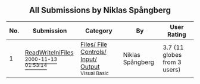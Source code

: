 ﻿<div align="center">

## All Submissions by Niklas Spångberg

</div>

No.  | Submission | Category | By   | User Rating
---- | ---------- | -------- | ---- | -----------
1 | [ReadWriteIniFiles<br /><sup>2000-11-13 01:53:14</sup>](https://github.com/Planet-Source-Code/niklas-sp-ngberg-readwriteinifiles__1-12744) | [Files/ File Controls/ Input/ Output<br /><sup>Visual Basic</sup>](../ByCategory/files-file-controls-input-output__1-3.md) | Niklas Spångberg | 3.7 (11 globes from 3 users)
